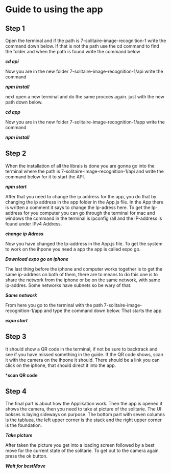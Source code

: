 # Guide to using the app

## Step 1

Open the terminal and if the path is 7-solitaire-image-recognition-1 write the command down below. If that is not the path use the cd command to find the folder and when the path is found write the command below 

***cd api***

Now you are in the new folder 7-solitaire-image-recognition-1/api write the command

***npm install***

next open a new terminal and do the same procces again. just with the new path down below.

***cd app***

Now you are in the new folder 7-solitaire-image-recognition-1/app write the command

***npm install***

## Step 2

When the installation of all the librais is done you are gonna go into the terminal where the path is 7-solitaire-image-recognition-1/api and write the command below for it to start the API.

***npm start*** 

After that you need to change the ip address for the app, you do that by changing the ip address in the app folder in the App.js file. In the App there is written a comment it says to change the Ip-adress here. To get the Ip-address for you computer you can go through the terminal for mac and windows the command in the terminal is ipconfig /all and the IP-address is found under IPv4 Address. 

***change ip Adress***

Now you have changed the Ip-address in the App.js file. To get the system to work on the ihpone you need a app the app is called expo go.

***Download expo go on iphone***

The last thing before the iphone and computer works together is to get the same ip-address on both of them, there are to means to do this one is to share the network from the iphone or be on the same network, with same ip-addres. Some networks have subnets so be wary of that.

***Same network***

From here you go to the terminal with the path 7-solitaire-image-recognition-1/app and type the command down below. That starts the app.

***expo start***

## Step 3
It should show a QR code in the terminal, if not be sure to backtrack and see if you have missed something in the guide. If the QR code shows, scan it with the camera on the ihpone it should. There should be a link you can click on the iphone, that should direct it into the app.

***scan QR code**

## Step 4 

The final part is about how the Applikation work. Then the app is opened it shows the camera, then you need to take at picture of the solitarie. The UI bokses is laying sideways on purpose. The bottom part with seven columns is the tabluea, the left upper corner is the stack and the right upper corner is the foundation. 

***Take picture***

After taken the picture you get into a loading screen followed by a best move for the current state of the solitarie. To get out to the camera again press the ok button.

***Wait for bestMove*** 
